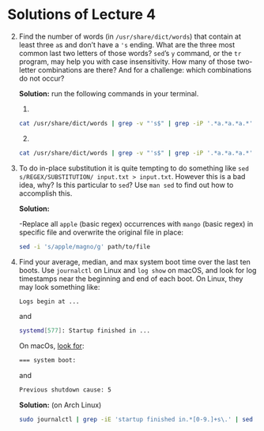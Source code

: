 # Solutions of Lecture 4

2. Find the number of words (in `/usr/share/dict/words`) that contain at least
   three `a`s and don’t have a `'s` ending. What are the three most common last
   two letters of those words? `sed`’s `y` command, or the `tr` program, may help
   you with case insensitivity. How many of those two-letter combinations
   are there? And for a challenge: which combinations do not occur?

   **Solution:** run the following commands in your terminal.

   1.

   ```bash
   cat /usr/share/dict/words | grep -v "'s$" | grep -iP '.*a.*a.*a.*' | wc -l
   ```

   2.

   ```bash
   cat /usr/share/dict/words | grep -v "'s$" | grep -iP '.*a.*a.*a.*' | sed -E 's/.*(..)/\1/' | uniq -c | sort -nk1,1 | tail -3 | awk '{print $2}'
   ```

3. To do in-place substitution it is quite tempting to do something like
   `sed s/REGEX/SUBSTITUTION/ input.txt > input.txt`. However this is a
   bad idea, why? Is this particular to `sed`? Use `man sed` to find out how to
   accomplish this.

   **Solution:**

   -Replace all `apple` (basic regex) occurrences with `mango` (basic regex) in
   specific file and overwrite the original file in place:

   ```bash
   sed -i 's/apple/magno/g' path/to/file
   ```

4. Find your average, median, and max system boot time over the last ten boots.
   Use `journalctl` on Linux and `log show` on macOS, and look for log timestamps
   near the beginning and end of each boot. On Linux, they may look something like:

   ```bash
   Logs begin at ...
   ```

   and

   ```bash
   systemd[577]: Startup finished in ...
   ```

   On macOs, [look for](https://eclecticlight.co/2018/03/21/macos-unified-log-3-finding-your-way/):

   ```bash
   === system boot:
   ```

   and

   ```bash
   Previous shutdown cause: 5
   ```

   **Solution:** (on Arch Linux)

   ```bash
   sudo journalctl | grep -iE 'startup finished in.*[0-9.]+s\.' | sed -E 's|.*= (.*)s\.|\1|g' | R --slave -e 'x <- scan(file="stdin", quiet=TRUE); summary(x)'
   ```
